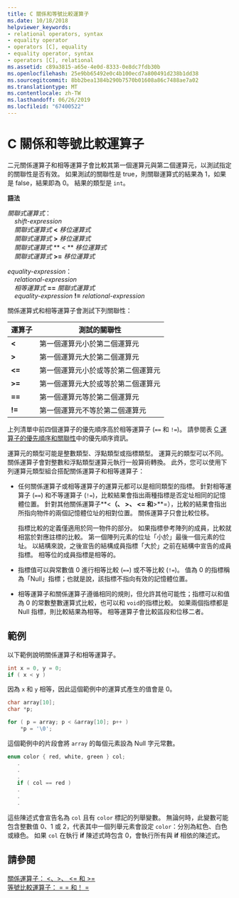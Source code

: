 ```yaml
---
title: C 關係和等號比較運算子
ms.date: 10/18/2018
helpviewer_keywords:
- relational operators, syntax
- equality operator
- operators [C], equality
- equality operator, syntax
- operators [C], relational
ms.assetid: c89a3815-a65e-4e0d-8333-0e8dc7fdb30b
ms.openlocfilehash: 25e9bb65492e0c4b100ecd7a800491d238b1dd38
ms.sourcegitcommit: 8bb2bea1384b290b7570b01608a86c7488ae7a02
ms.translationtype: MT
ms.contentlocale: zh-TW
ms.lasthandoff: 06/26/2019
ms.locfileid: "67400522"
---
```

# <a name="c-relational-and-equality-operators"></a>C 關係和等號比較運算子

二元關係運算子和相等運算子會比較其第一個運算元與第二個運算元，以測試指定的關聯性是否有效。 如果測試的關聯性是 true，則關聯運算式的結果為 1，如果是 false，結果即為 0。 結果的類型是 `int`。

**語法**

*關聯式運算式*：<br/>
&nbsp;&nbsp;&nbsp;&nbsp;*shift-expression*<br/>
&nbsp;&nbsp;&nbsp;&nbsp;*關聯式運算式* **&lt;** *移位運算式*<br/>
&nbsp;&nbsp;&nbsp;&nbsp;*關聯式運算式* **>** *移位運算式*<br/>
&nbsp;&nbsp;&nbsp;&nbsp;*關聯式運算式* ** &lt; ** *移位運算式*<br/>
&nbsp;&nbsp;&nbsp;&nbsp;*關聯式運算式* **>=** *移位運算式*

*equality-expression*：<br/>
&nbsp;&nbsp;&nbsp;&nbsp;*relational-expression*<br/>
&nbsp;&nbsp;&nbsp;&nbsp;*相等運算式* **==** *關聯式運算式*<br/>
&nbsp;&nbsp;&nbsp;&nbsp;*equality-expression* **!=** *relational-expression*

關係運算式和相等運算子會測試下列關聯性：

|運算子|測試的關聯性|
|--------------|-------------------------|
|**&lt;**|第一個運算元小於第二個運算元|
|**>**|第一個運算元大於第二個運算元|
|**&lt;=**|第一個運算元小於或等於第二個運算元|
|**>=**|第一個運算元大於或等於第二個運算元|
|**==**|第一個運算元等於第二個運算元|
|**!=**|第一個運算元不等於第二個運算元|

上列清單中前四個運算子的優先順序高於相等運算子 (`==` 和 `!=`)。 請參閱表 [C 運算子的優先順序和關聯性](../c-language/precedence-and-order-of-evaluation.md)中的優先順序資訊。

運算元的類型可能是整數類型、浮點類型或指標類型。 運算元的類型可以不同。 關係運算子會對整數和浮點類型運算元執行一般算術轉換。 此外，您可以使用下列運算元類型組合搭配關係運算子和相等運算子：

- 任何關係運算子或相等運算子的運算元都可以是相同類型的指標。 針對相等運算子 (`==`) 和不等運算子 (`!=`)，比較結果會指出兩種指標是否定址相同的記憶體位置。 針對其他關係運算子**\<**（、 **>**、 **\<**= 和**>**=），比較的結果會指出所指向物件的兩個記憶體位址的相對位置。 關係運算子只會比較位移。

   指標比較的定義僅適用於同一物件的部分。 如果指標參考陣列的成員，比較就相當於對應註標的比較。 第一個陣列元素的位址「小於」最後一個元素的位址。 以結構來說，之後宣告的結構成員指標「大於」之前在結構中宣告的成員指標。 相等位的成員指標是相等的。

- 指標值可以與常數值 0 進行相等比較 (`==`) 或不等比較 (`!=`)。 值為 0 的指標稱為「Null」指標；也就是說，該指標不指向有效的記憶體位置。

- 相等運算子和關係運算子遵循相同的規則，但允許其他可能性；指標可以和值為 0 的常數整數運算式比較，也可以和 `void`的指標比較。 如果兩個指標都是 Null 指標，則比較結果為相等。 相等運算子會比較區段和位移二者。

## <a name="examples"></a>範例

以下範例說明關係運算子和相等運算子。

```C
int x = 0, y = 0;
if ( x < y )
```

因為 `x` 和 `y` 相等，因此這個範例中的運算式產生的值會是 0。

```C
char array[10];
char *p;

for ( p = array; p < &array[10]; p++ )
    *p = '\0';
```

這個範例中的片段會將 `array` 的每個元素設為 Null 字元常數。

```C
enum color { red, white, green } col;
   .
   .
   .
   if ( col == red )
   .
   .
   .
```

這些陳述式會宣告名為 `col` 且有 `color` 標記的列舉變數。 無論何時，此變數可能包含整數值 0、1 或 2，代表其中一個列舉元素會設定 `color`：分別為紅色、白色或綠色。 如果 `col` 在執行 **if** 陳述式時包含 0，會執行所有與 **if** 相依的陳述式。

## <a name="see-also"></a>請參閱

[關係運算子： \<、>、 \<= 和 >=](../cpp/relational-operators-equal-and-equal.md)<br/>
[等號比較運算子： = = 和！ =](../cpp/equality-operators-equal-equal-and-exclpt-equal.md)

